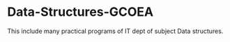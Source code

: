 # Data-Structures-GCOEA
This include many practical programs of IT dept of subject Data structures.
